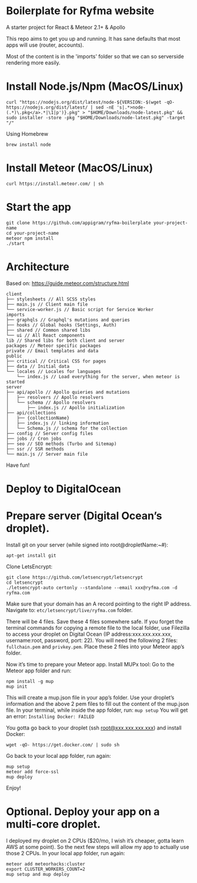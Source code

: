 Boilerplate for Ryfma website
===================

A starter project for React &amp; Meteor 2.1+ &amp; Apollo

This repo aims to get you up and running. It has sane defaults that most apps will use (router, accounts).

Most of the content is in the 'imports' folder so that we can so serverside rendering more easily.

Install Node.js/Npm (MacOS/Linux)
=============
```
curl "https://nodejs.org/dist/latest/node-${VERSION:-$(wget -qO- https://nodejs.org/dist/latest/ | sed -nE 's|.*>node-(.*)\.pkg</a>.*|\1|p')}.pkg" > "$HOME/Downloads/node-latest.pkg" && sudo installer -store -pkg "$HOME/Downloads/node-latest.pkg" -target "/"
```

Using Homebrew
```
brew install node
```

Install Meteor (MacOS/Linux)
=============
```
curl https://install.meteor.com/ | sh
```

Start the app
=============

```
git clone https://github.com/appigram/ryfma-boilerplate your-project-name
cd your-project-name
meteor npm install
./start
```

Architecture
============

Based on: https://guide.meteor.com/structure.html

```
client
├── stylesheets // All SCSS styles
├── main.js // Client main file
└── service-worker.js // Basic script for Service Worker
imports
├── graphqls // Graphql's mutations and queries
├── hooks // Global hooks (Settings, Auth)
├── shared // Common shared libs
└── ui // All React components
lib // Shared libs for both client and server
packages // Meteor specific packages
private // Email templates and data
public
├── critical // Critical CSS for pages
├── data // Initial data
└── locales // Locales for languages
    └── index.js // Load everything for the server, when meteor is started
server
├── api/apollo // Apollo quieries and mutations
│   ├── resolvers // Apollo resolvers
│   └── schema // Apollo resolvers
│       ├── index.js // Apollo initialization
├── api/collections
│   ├── {collectionName}
│   ├── index.js // linking information
│   └── Schema.js // schema for the collection
├── config // Server config files
├── jobs // Cron jobs
├── seo // SEO methods (Turbo and Sitemap)
├── ssr // SSR methods
└── main.js // Server main file

```

Have fun!


Deploy to DigitalOcean
=============

Prepare server (Digital Ocean’s droplet).
=============
Install git on your server (while signed into root@dropletName:~#):
```
apt-get install git
```
Clone LetsEncrypt:
```
git clone https://github.com/letsencrypt/letsencrypt
cd letsencrypt
./letsencrypt-auto certonly --standalone --email xxx@ryfma.com -d ryfma.com
```
Make sure that your domain has an A record pointing to the right IP address.
Navigate to: ```etc/letsencrypt/live/ryfma.com``` folder.

There will be 4 files. Save these 4 files somewhere safe. If you forget the terminal commands for copying a remote file to the local folder, use Filezilla to access your droplet on Digital Ocean (IP address:xxx.xxx.xxx.xxx, username:root, password, port: 22).
You will need the following 2 files: ```fullchain.pem``` and ```privkey.pem```.
Place these 2 files into your Meteor app’s folder.

Now it’s time to prepare your Meteor app. Install MUPx tool:
Go to the Meteor app folder and run:
```
npm install -g mup
mup init
```
This will create a mup.json file in your app’s folder.
Use your droplet’s information and the above 2 pem files to fill out the content of the mup.json file.
In your terminal, while inside the app folder,
run: ```mup setup``` You will get an error: ```Installing Docker: FAILED```

You gotta go back to your droplet (ssh root@xxx.xxx.xxx.xxx) and install Docker:
```
wget -qO- https://get.docker.com/ | sudo sh
```

Go back to your local app folder, run again:
```
mup setup
meteor add force-ssl
mup deploy
```
Enjoy!

Optional. Deploy your app on a multi-core droplet.
============
I deployed my droplet on 2 CPUs ($20/mo, I wish it’s cheaper, gotta learn AWS at some point). So the next few steps will allow my app to actually use those 2 CPUs.
In your local app folder, run again:
```
meteor add meteorhacks:cluster
export CLUSTER_WORKERS_COUNT=2
mup setup and mup deploy
```
